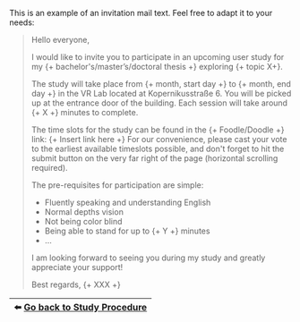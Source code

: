 This is an example of an invitation mail text. Feel free to adapt it to your needs:

> Hello everyone,
> 
> I would like to invite you to participate in an upcoming user study for my {+ bachelor's/master’s/doctoral thesis +} exploring {+ topic X+}.
> 
> The study will take place from {+ month, start day +} to {+ month, end day +} in the VR Lab located at Kopernikusstraße 6. You will be picked up at the entrance door of the building. Each session will take around {+ X +} minutes to complete.
> 
> The time slots for the study can be found in the {+ Foodle/Doodle +} link: {+ Insert link here +} 
> For our convenience, please cast your vote to the earliest available timeslots possible, and don't forget to hit the submit button on the very far right of the page (horizontal scrolling required).
> 
> The pre-requisites for participation are simple:
> - Fluently speaking and understanding English
> - Normal depths vision
> - Not being color blind
> - Being able to stand for up to {+ Y +} minutes
> - …
> 
> I am looking forward to seeing you during my study and greatly appreciate your support!
> 
> Best regards, 
> {+ XXX +}


|:arrow_left: [Go back to Study Procedure](StudyProcedure)|
|--------------:|